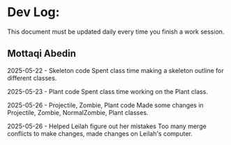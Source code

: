 # Dev Log:

This document must be updated daily every time you finish a work session.

## Mottaqi Abedin

2025-05-22 - Skeleton code
Spent class time making a skeleton outline for different classes.

2025-05-23 - Plant code
Spent class time working on the Plant class.

2025-05-26 - Projectile, Zombie, Plant code
Made some changes in Projectile, Zombie, NormalZombie, Plant classes.

2025-05-26 - Helped Leilah figure out her mistakes
Too many merge conflicts to make changes, made changes on Leilah's computer.
